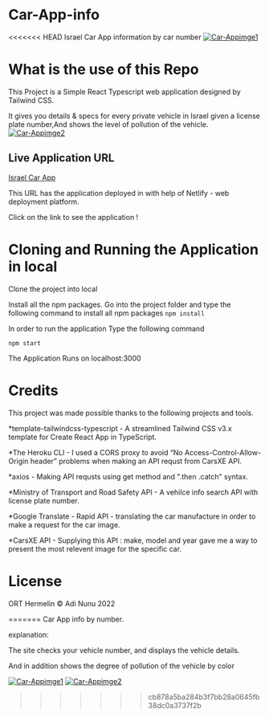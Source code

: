 # Car-App-info
<<<<<<< HEAD
Israel Car App information by car number
<a href="https://ibb.co/JKVwNXM"><img src="https://i.ibb.co/g3NLGsB/Car-Appimge1.png" alt="Car-Appimge1" border="0"></a>

# What is the use of this Repo
This Project is a Simple React Typescript web application designed by Tailwind CSS.

It gives you details & specs for every private vehicle in Israel given a license plate number,And shows the level of pollution of the vehicle.
<a href="https://ibb.co/4TD0VQC"><img src="https://i.ibb.co/58zJR7C/Car-Appimge2.png" alt="Car-Appimge2" border="0"></a>


## Live Application URL
[Israel Car App](https://israel-car-app.netlify.app)

This URL has the application deployed in with help of Netlify - web deployment platform.

Click on the link to see the application !

# Cloning and Running the Application in local
Clone the project into local

Install all the npm packages. Go into the project folder and type the following command to install all npm packages
`npm install`

In order to run the application Type the following command

`npm start`

The Application Runs on localhost:3000

# Credits
This project was made possible thanks to the following projects and tools.

*template-tailwindcss-typescript - A streamlined Tailwind CSS v3.x template for Create React App in TypeScript.

*The Heroku CLI - I used a CORS proxy to avoid “No Access-Control-Allow-Origin header” problems when making an API requst from CarsXE API.

*axios - Making API requsts using get method and ".then .catch" syntax.

*Ministry of Transport and Road Safety API - A vehilce info search API with license plate number.

*Google Translate - Rapid API - translating the car manufacture in order to make a request for the car image.

*CarsXE API - Supplying this API : make, model and year gave me a way to present the most relevent image for the specific car.

# License
ORT Hermelin © Adi Nunu 2022

=======
Car App info by number.

explanation:

The site checks your vehicle number, and displays the vehicle details.

And in addition shows the degree of pollution of the vehicle by color

<a href="https://ibb.co/JKVwNXM"><img src="https://i.ibb.co/g3NLGsB/Car-Appimge1.png" alt="Car-Appimge1" border="0"></a>
<a href="https://ibb.co/4TD0VQC"><img src="https://i.ibb.co/58zJR7C/Car-Appimge2.png" alt="Car-Appimge2" border="0"></a>
>>>>>>> cb878a5ba284b3f7bb28a0645fb38dc0a3737f2b
